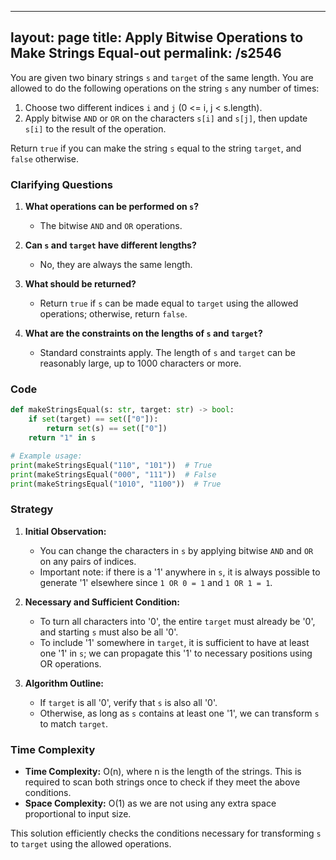 
---
layout: page
title:  Apply Bitwise Operations to Make Strings Equal-out
permalink: /s2546
---

You are given two binary strings `s` and `target` of the same length. You are allowed to do the following operations on the string `s` any number of times:

1. Choose two different indices `i` and `j` (0 <= i, j < s.length).
2. Apply bitwise `AND` or `OR` on the characters `s[i]` and `s[j]`, then update `s[i]` to the result of the operation.

Return `true` if you can make the string `s` equal to the string `target`, and `false` otherwise.

### Clarifying Questions

1. **What operations can be performed on `s`?**
   - The bitwise `AND` and `OR` operations.

2. **Can `s` and `target` have different lengths?**
   - No, they are always the same length.

3. **What should be returned?**
   - Return `true` if `s` can be made equal to `target` using the allowed operations; otherwise, return `false`.

4. **What are the constraints on the lengths of `s` and `target`?**
   - Standard constraints apply. The length of `s` and `target` can be reasonably large, up to 1000 characters or more.

### Code

```python
def makeStringsEqual(s: str, target: str) -> bool:
    if set(target) == set(["0"]):
        return set(s) == set(["0"])
    return "1" in s

# Example usage:
print(makeStringsEqual("110", "101"))  # True
print(makeStringsEqual("000", "111"))  # False
print(makeStringsEqual("1010", "1100"))  # True
```

### Strategy

1. **Initial Observation:**
   - You can change the characters in `s` by applying bitwise `AND` and `OR` on any pairs of indices.
   - Important note: if there is a '1' anywhere in `s`, it is always possible to generate '1' elsewhere since `1 OR 0 = 1` and `1 OR 1 = 1`.

2. **Necessary and Sufficient Condition:**
   - To turn all characters into '0', the entire `target` must already be '0', and starting `s` must also be all '0'.
   - To include '1' somewhere in `target`, it is sufficient to have at least one '1' in `s`; we can propagate this '1' to necessary positions using OR operations.

3. **Algorithm Outline:**
   - If `target` is all '0', verify that `s` is also all '0'.
   - Otherwise, as long as `s` contains at least one '1', we can transform `s` to match `target`.

### Time Complexity

- **Time Complexity:** O(n), where n is the length of the strings. This is required to scan both strings once to check if they meet the above conditions.
- **Space Complexity:** O(1) as we are not using any extra space proportional to input size.

This solution efficiently checks the conditions necessary for transforming `s` to `target` using the allowed operations.